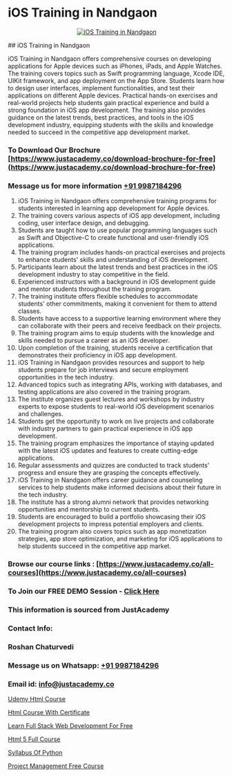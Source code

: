 # iOS Training in Nandgaon

<p align="center">
  <a href="https://justacademy.co/course-detail/ios-training">
    <img src="https://justacademy.co/storage2/course_image/1676636008_course_image.webp" alt="iOS Training in Nandgaon">
  </a>
</p>
## iOS Training in Nandgaon

iOS Training in Nandgaon offers comprehensive courses on developing applications for Apple devices such as iPhones, iPads, and Apple Watches. The training covers topics such as Swift programming language, Xcode IDE, UIKit framework, and app deployment on the App Store. Students learn how to design user interfaces, implement functionalities, and test their applications on different Apple devices. Practical hands-on exercises and real-world projects help students gain practical experience and build a strong foundation in iOS app development. The training also provides guidance on the latest trends, best practices, and tools in the iOS development industry, equipping students with the skills and knowledge needed to succeed in the competitive app development market.
### To Download Our Brochure [https://www.justacademy.co/download-brochure-for-free](https://www.justacademy.co/download-brochure-for-free)
### Message us for more information [+91 9987184296](https://api.whatsapp.com/send?phone=919987184296)
1) iOS Training in Nandgaon offers comprehensive training programs for students interested in learning app development for Apple devices.
2) The training covers various aspects of iOS app development, including coding, user interface design, and debugging.
3) Students are taught how to use popular programming languages such as Swift and Objective-C to create functional and user-friendly iOS applications.
4) The training program includes hands-on practical exercises and projects to enhance students' skills and understanding of iOS development.
5) Participants learn about the latest trends and best practices in the iOS development industry to stay competitive in the field.
6) Experienced instructors with a background in iOS development guide and mentor students throughout the training program.
7) The training institute offers flexible schedules to accommodate students' other commitments, making it convenient for them to attend classes.
8) Students have access to a supportive learning environment where they can collaborate with their peers and receive feedback on their projects.
9) The training program aims to equip students with the knowledge and skills needed to pursue a career as an iOS developer.
10) Upon completion of the training, students receive a certification that demonstrates their proficiency in iOS app development.
11) iOS Training in Nandgaon provides resources and support to help students prepare for job interviews and secure employment opportunities in the tech industry.
12) Advanced topics such as integrating APIs, working with databases, and testing applications are also covered in the training program.
13) The institute organizes guest lectures and workshops by industry experts to expose students to real-world iOS development scenarios and challenges.
14) Students get the opportunity to work on live projects and collaborate with industry partners to gain practical experience in iOS app development.
15) The training program emphasizes the importance of staying updated with the latest iOS updates and features to create cutting-edge applications.
16) Regular assessments and quizzes are conducted to track students' progress and ensure they are grasping the concepts effectively.
17) iOS Training in Nandgaon offers career guidance and counseling services to help students make informed decisions about their future in the tech industry.
18) The institute has a strong alumni network that provides networking opportunities and mentorship to current students.
19) Students are encouraged to build a portfolio showcasing their iOS development projects to impress potential employers and clients.
20) The training program also covers topics such as app monetization strategies, app store optimization, and marketing for iOS applications to help students succeed in the competitive app market.

### Browse our course links : [https://www.justacademy.co/all-courses](https://www.justacademy.co/all-courses) 
### To Join our FREE DEMO Session - [Click Here](https://www.justacademy.co/register-for-course-demo)


### This information is sourced from JustAcademy
### Contact Info:
### Roshan Chaturvedi
### Message us on Whatsapp: [+91 9987184296](https://api.whatsapp.com/send?phone=919987184296)
### Email id: [info@justacademy.co](mailto:info@justacademy.co)
                
[Udemy Html Course](https://www.linkedin.com/pulse/udemy-html-course-justacademy-mumbai-oyfsc?trackingId=z4IvCe9kWD%2F2x9%2FYpARF9w%3D%3D&lipi=urn%3Ali%3Apage%3Ad_flagship3_showcase_admin%3Bwznj2UNcTieGGkSiw6VF5Q%3D%3D)

[Html Course With Certificate](https://www.linkedin.com/pulse/html-course-certificate-justacademy-boston-hcege?trackingId=zTOs2vd3iBIdTenX0pixiA%3D%3D&lipi=urn%3Ali%3Apage%3Ad_flagship3_company_admin%3BTbY8fN%2BZSiWS3%2FqQQu1Jtw%3D%3D)

[Learn Full Stack Web Development For Free](https://medium.com/@AkashSingh2052/learn-full-stack-web-development-for-free-8eaaee41d738)

[Html 5 Full Course](https://medium.com/@kumarishimmi99/html-5-full-course-e9c970e91758)

[Syllabus Of Python](https://justacademyin.github.io/justacademy/syllabus-of-python)

[Project Management Free Course](https://justacademyin.github.io/justacademy/project-management-free-course)

